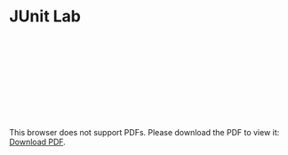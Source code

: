 # JUnit Lab

<object data="https://github.com/alexshinningsun/JUnit/blob/main/COMP3111-lab07-UnitTesting.pdf" type="application/pdf" width="700px" height="700px">
    <embed src="https://github.com/alexshinningsun/JUnit/blob/main/COMP3111-lab07-UnitTesting.pdf">
        <p>This browser does not support PDFs. Please download the PDF to view it: <a href="https://github.com/alexshinningsun/JUnit/blob/main/COMP3111-lab07-UnitTesting.pdf">Download PDF</a>.</p>
    </embed>
</object>
